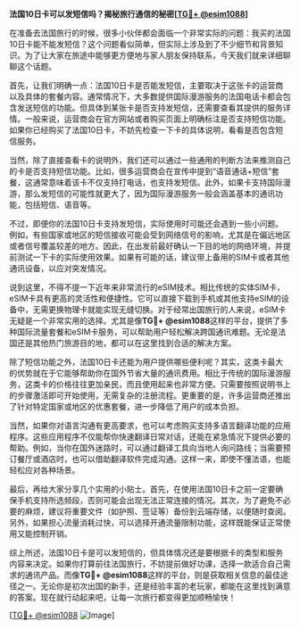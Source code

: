 **法国10日卡可以发短信吗？揭秘旅行通信的秘密[[TG💪+ @esim1088](https://t.me/s/esim1088)]**

在准备去法国旅行的时候，很多小伙伴都会面临一个非常实际的问题：我买的法国10日卡能不能发短信？这个问题看似简单，但实际上涉及到了不少细节和背景知识。为了让大家在旅途中能够更方便地与家人朋友保持联系，今天我们就来详细聊聊这个话题。

首先，让我们明确一点：法国10日卡是否能发短信，主要取决于这张卡的运营商以及具体的套餐内容。通常情况下，大多数提供国际漫游服务的法国电话卡都会包含发送短信的功能。但具体到某张卡是否支持发短信，还需要查看其提供的服务详情。一般来说，运营商会在官方网站或者购买页面上明确标注是否支持短信功能。如果你已经购买了法国10日卡，不妨先检查一下卡的具体说明，看看是否包含短信服务。

当然，除了直接查看卡的说明外，我们还可以通过一些通用的判断方法来推测自己的卡是否支持短信功能。比如，很多运营商会在宣传中提到“语音通话+短信”套餐，这通常意味着该卡不仅支持打电话，也支持发短信。此外，如果卡支持国际漫游，那么发短信的可能性就更大了，因为国际漫游服务一般会涵盖基本的通讯功能，包括短信、语音等。

不过，即便你的法国10日卡支持发短信，实际使用时可能还会遇到一些小问题。例如，有些国家或地区的短信接收可能会受到网络信号的影响，尤其是在偏远地区或者信号覆盖较差的地方。因此，在出发前最好确认一下目的地的网络环境，并提前测试一下卡的实际使用效果。如果有可能的话，建议带上备用的SIM卡或者其他通讯设备，以应对突发情况。

说到这里，不得不提一下近年来非常流行的eSIM技术。相比传统的实体SIM卡，eSIM卡具有更高的灵活性和便捷性。它可以直接下载到手机或其他支持eSIM的设备中，无需更换物理卡就能实现无缝切换。对于经常出国旅行的人来说，eSIM卡无疑是一个非常实用的选择。尤其是像**TG💪+ @esim1088**这样的平台，提供了多种国际流量套餐和eSIM卡服务，可以帮助用户轻松解决跨国通讯难题。无论是法国还是其他热门旅游目的地，都可以在这里找到合适的解决方案。

除了短信功能之外，法国10日卡还能为用户提供哪些便利呢？其实，这类卡最大的优势就在于它能够帮助你在国外节省大量的通讯费用。相比于传统的国际漫游服务，这类卡的价格往往更加亲民，而且使用起来也非常方便。只需要按照说明书上的步骤激活即可开始使用，无需复杂的注册流程。更重要的是，许多运营商还推出了针对特定国家或地区的优惠套餐，进一步降低了用户的成本负担。

当然，如果你对语言沟通有更高要求，也可以考虑购买支持多语言翻译功能的应用程序。这些应用程序不仅能帮你快速翻译日常对话，还能在紧急情况下提供必要的帮助。例如，当你在国外迷路时，可以通过翻译工具向当地人询问路线；当需要预订餐厅或酒店时，也可以借助翻译软件完成沟通。这样一来，即使不懂法语，也能轻松应对各种场景。

最后，再给大家分享几个实用的小贴士。首先，在使用法国10日卡之前一定要确保手机支持所选频段，否则可能会出现无法正常连接的情况。其次，为了避免不必要的麻烦，建议将重要文件（如护照、签证等）备份到云端存储，以便随时查阅。另外，如果担心流量消耗过快，可以选择开通流量限制功能，这样既能保证正常使用又能控制开销。

综上所述，法国10日卡是可以发短信的，但具体情况还是要根据卡的类型和服务内容来决定。如果你打算前往法国旅行，不妨提前做好功课，选择一款适合自己需求的通讯产品。而像**TG💪+ @esim1088**这样的平台，则是获取相关信息的最佳途径之一。无论你是初次出国的新手，还是经验丰富的老玩家，都能在这里找到满意的答案。现在就行动起来吧，让每一次旅行都变得更加顺畅愉快！

[[TG💪+ @esim1088](https://t.me/s/esim1088) ![Image](https://i.postimg.cc/4NQfJmqS/Snipaste-2025-05-13-00-14-12.png)]
